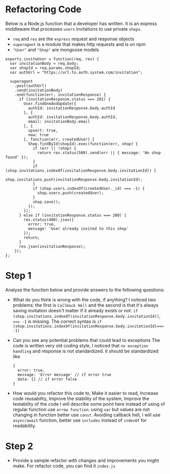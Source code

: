 # Refactoring Code

Below is a Node.js function that a developer has written. It is an express middleware that processes `users` invitations to use private `shops`.
 * `req` and `res` are the `express` request and response objects
 * `superagent` is a module that makes http requests and is on npm
 * `"User"` and `"Shop"` are mongoose models

```
exports.inviteUser = function(req, res) {
  var invitationBody = req.body;
  var shopId = req.params.shopId;
  var authUrl = "https://url.to.auth.system.com/invitation";

  superagent
    .post(authUrl)
    .send(invitationBody)
    .end(function(err, invitationResponse) {
      if (invitationResponse.status === 201) {
        User.findOneAndUpdate({
          authId: invitationResponse.body.authId
        }, {
          authId: invitationResponse.body.authId,
          email: invitationBody.email
        }, {
          upsert: true,
          new: true
        }, function(err, createdUser) {
          Shop.findById(shopId).exec(function(err, shop) {
            if (err || !shop) {
              return res.status(500).send(err || { message: 'No shop found' });
            }
            if (shop.invitations.indexOf(invitationResponse.body.invitationId)) {
              shop.invitations.push(invitationResponse.body.invitationId);
            }
            if (shop.users.indexOf(createdUser._id) === -1) {
              shop.users.push(createdUser);
            }
            shop.save();
          });
        });
      } else if (invitationResponse.status === 200) {
        res.status(400).json({
          error: true,
          message: 'User already invited to this shop'
        });
        return;
      }
      res.json(invitationResponse);
    });
};

```

# Step 1
Analyse the function below and provide answers to the following questions:
 * What do you think is wrong with the code, if anything?
    I noticed two problems: the first is `Callback Hell` and the second is that it's always saving invitation doesn't matter if it already exists or not: `if (shop.invitations.indexOf(invitationResponse.body.invitationId))`, `=== -1` is missing. The correct syntax is `if (shop.invitations.indexOf(invitationResponse.body.invitationId)=== -1)`

 * Can you see any potential problems that could lead to exceptions
    The code is written very old coding style, I noticed that `no exception handling` and response is not standardized. it should be standardized like
    ```
    {
      error: true,
      message: 'Error message' // if error true
      data: {} // if error false
    }
    ```

 * How would you refactor this code to, Make it easier to read, Increase code reusability, Improve the stability of the system, Improve the testability of the code
    I will describe some point here instead of using of regular function use `arrow function`. using `var` but values are not changing in function better use `const`. Avoiding callback hell, I will use `async/await` function, better use `includes` instead of `indexOf` for readability.


# Step 2
 * Provide a sample refactor with changes and improvements you might make.
 For refactor code, you can find it `index.js`
